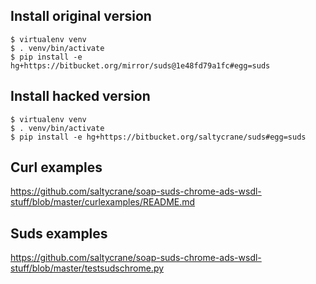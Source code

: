 Install original version
------------------------

    $ virtualenv venv
    $ . venv/bin/activate
    $ pip install -e hg+https://bitbucket.org/mirror/suds@1e48fd79a1fc#egg=suds

Install hacked version
----------------------

    $ virtualenv venv
    $ . venv/bin/activate
    $ pip install -e hg+https://bitbucket.org/saltycrane/suds#egg=suds

Curl examples
-------------

<https://github.com/saltycrane/soap-suds-chrome-ads-wsdl-stuff/blob/master/curlexamples/README.md>

Suds examples
-------------

<https://github.com/saltycrane/soap-suds-chrome-ads-wsdl-stuff/blob/master/testsudschrome.py>
